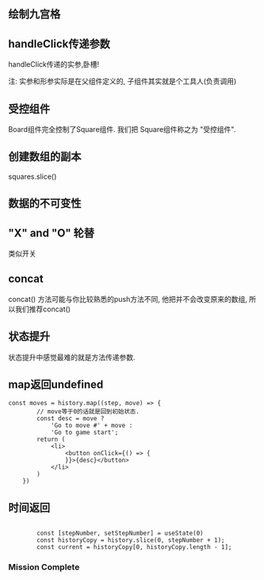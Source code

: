 ## 绘制九宫格

## handleClick传递参数

handleClick传递的实参,卧槽!

注: 实参和形参实际是在父组件定义的, 子组件其实就是个工具人(负责调用)

## 受控组件

Board组件完全控制了Square组件. 我们把 Square组件称之为 "受控组件".

## 创建数组的副本

squares.slice()

## 数据的不可变性

## "X" and "O" 轮替

类似开关

## concat

concat() 方法可能与你比较熟悉的push方法不同, 他把并不会改变原来的数组, 所以我们推荐concat()

## 状态提升
 
 状态提升中感觉最难的就是方法传递参数.
 
## map返回undefined

```$xslt
const moves = history.map((step, move) => {
        // move等于0的话就是回到初始状态.
        const desc = move ?
            'Go to move #' + move :
            'Go to game start';
        return (
            <li>
                <button onClick={() => {
                }}>{desc}</button>
            </li>
        )
    })

``` 

## 时间返回

```$xslt
        
        const [stepNumber, setStepNumber] = useState(0)
        const historyCopy = history.slice(0, stepNumber + 1);
        const current = historyCopy[0, historyCopy.length - 1];

```

### Mission Complete